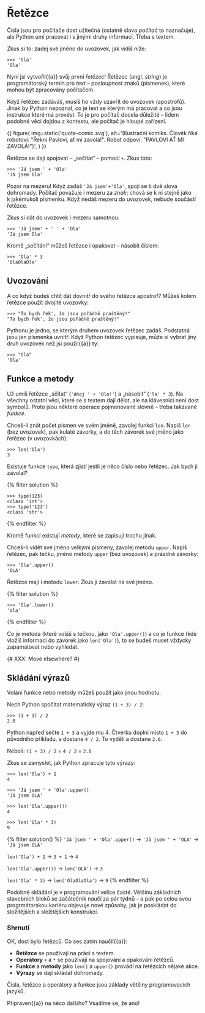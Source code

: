 # Řetězce

Čísla jsou pro počítače dost užitečná (ostatně slovo *počítač* to naznačuje),
ale Python umí pracovat i s jinými druhy informací.
Třeba s textem.

Zkus si to: zadej své jméno do uvozovek, jak vidíš níže:

``` pycon
>>> 'Ola'
'Ola'
```

Nyní jsi vytvořil{{a}} svůj první *řetězec*!
Řetězec (angl. *string*) je programátorský termín pro *text* – posloupnost
znaků (písmenek),
které mohou být zpracovány počítačem.

Když řetězec zadáváš, musíš ho vždy uzavřít do uvozovek (apostrofů).
Jinak by Python nepoznal, co je text se kterým má pracovat a co jsou instrukce
které má provést.
To je pro počítač docela důležité – lidem podobné věci dojdou z kontextu,
ale počítač je hloupé zařízení.

{{ figure(
    img=static('quote-comic.svg'),
    alt='(Ilustrační komiks. Člověk říká robotovi: "Řekni Pavlovi, ať mi zavolá!". Robot odpoví: "PAVLOVI AŤ MI ZAVOLÁ!")',
) }}

Řetězce se dají spojovat – „sečítat“ – pomocí `+`. Zkus toto:

``` pycon
>>> 'Já jsem ' + 'Ola'
'Já jsem Ola'
```

Pozor na mezeru! Když zadáš `'Já jsem'+'Ola'`, spojí se ti dvě slova dohromady.
Počítač považuje i mezeru za *znak*; chová se k ní stejně jako k jakémukoli
písmenku.
Když nedáš mezeru do uvozovek, nebude součástí řetězce.

Zkus si dát do uvozovek i mezeru samotnou:

``` pycon
>>> 'Já jsem' + ' ' + 'Ola'
'Já jsem Ola'
```

Kromě „sečítání“ můžeš řetězce i opakovat – násobit číslem:

``` pycon
>>> 'Ola' * 3
'OlaOlaOla'
```

## Uvozování

A co když budeš chtít dát dovnitř do svého řetězce apostrof?
Můžeš kolem řetězce použít dvojité uvozovky:

``` pycon
>>> "To bych řek', že jsou pořádně praštěný!"
"To bych řek', že jsou pořádně praštěný!"
```

Pythonu je jedno, se kterým druhem uvozovek řetězec zadáš.
Podstatná jsou jen písmenka uvnitř.
Když Python řetězec vypisuje, může si vybrat jiný druh uvozovek
než jsi použil{{a}} ty:

``` pycon
>>> "Ola"
'Ola'
```

## Funkce a metody

Už umíš řetězce „sčítat“ (`'Ahoj ' + 'Olo!'`)
a „násobit“ (`'la' * 3`).
Na všechny ostatní věci, které se s textem dají dělat,
ale na klávesnici není dost symbolů.
Proto jsou některé operace pojmenované slovně – třeba takzvané *funkce*.

Chceš-li znát počet písmen ve svém jméně, zavolej funkci `len`.
Napiš `len` (bez uvozovek), pak kulaté závorky, a do těch závorek
své jméno jako řetězec (v uvozovkách):

``` pycon
>>> len('Ola')
3
```

Existuje funkce `type`, která zjistí jestli je něco číslo nebo řetězec.
Jak bych ji zavolal?

{% filter solution %}
``` pycon
>>> type(123)
<class 'int'>
>>> type('123')
<class 'str'>
```
{% endfilter %}

Kromě funkcí existují *metody*, které se zapisují trochu jinak.

Chceš-li vidět své jméno velkými písmeny, zavolej metodu `upper`.
Napiš řetězec, pak tečku, jméno metody `upper` (bez uvozovek) a prázdné
závorky:

``` pycon
>>> 'Ola'.upper()
'OLA'
```

Řetězce mají i metodu `lower`. Zkus ji zavolat na své jméno.

{% filter solution %}
``` pycon
>>> 'Ola'.lower()
'ola'
```
{% endfilter %}

Co je metoda (které voláš s tečkou, jako `'Ola'.upper()`) a co je funkce
(kde vložíš informaci do závorek jako `len('Ola')`),
to se budeš muset vždycky zapamatovat nebo vyhledat.


{# XXX: Move elsewhere? #}
## Skládání výrazů

Volání funkce nebo metody můžeš použít jako jinou hodnotu.

Nech Python spočítat matematický výraz `(1 + 3) / 2`:

```pycon
>>> (1 + 3) / 2
2.0
```

Python napřed sečte `1 + 3` a vyjde mu 4.
Čtverku doplní místo `1 + 3` do původního příkladu, a dostane `4 / 2`.
To vydělí a dostane `2.0`.

Neboli: `(1 + 3) / 2` = `4 / 2` = `2.0`

Zkus se zamyslet, jak Python zpracuje tyto výrazy:

```pycon
>>> len('Ola') + 1
4
```

```pycon
>>> 'Já jsem ' + 'Ola'.upper()
'Já jsem OLA'
```

```pycon
>>> len('Ola'.upper())
4
```

```pycon
>>> len('Ola' * 3)
9
```

{% filter solution() %}
`'Já jsem ' + 'Ola'.upper()` → `'Já jsem ' + 'OLA'` → `'Já jsem OLA'`

`len('Ola') + 1` → `3 + 1` → `4`

`len('Ola'.upper())` → `len('OLA')` → `3`

`len('Ola' * 3)` → `len('OlaOlaOla')` → `9`
{% endfilter %}


Podobné skládání je v programování velice časté.
Většinu základních stavebních bloků se začátečník naučí za pár
týdnů – a pak po celou svou progrmátorskou kariéru objevuje nové způsoby,
jak je poskládat do složitějších a složitějších konstrukcí.

### Shrnutí

OK, dost bylo řetězců. Co ses zatím naučil{{a}}:

*   **Řetězce** se používají na práci s textem.
*   **Operátory** `+` a `*` se používají na spojování a opakování řetězců.
*   **Funkce** a **metody** jako `len()` a `upper()` provádí na řetězcích
    nějaké akce.
*   **Výrazy** se dají skládat dohromady.

Čísla, řetězce a operátory a funkce jsou základy většiny programovacích jazyků.

Připraven{{a}} na něco dalšího? Vsadíme se, že ano!
